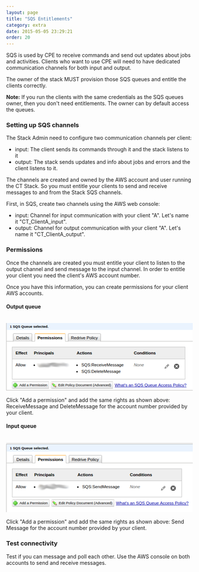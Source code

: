 ```yaml
---
layout: page
title: "SQS Entitlements"
category: extra
date: 2015-05-05 23:29:21
order: 20
---
```


SQS is used by CPE to receive commands and send out updates about jobs and activities. Clients who want to use CPE will need to have dedicated communication channels for both input and output.

The owner of the stack MUST provision those SQS queues and entitle the clients correctly.

<b>Note:</b> If you run the clients with the same credentials as the SQS queues owner, then you don't need entitlements. The owner can by default access the queues.

### Setting up SQS channels

The Stack Admin need to configure two communication channels per client:

   - input: The client sends its commands through it and the stack listens to it
   - output: The stack sends updates and info about jobs and errors and the client listens to it.

The channels are created and owned by the AWS account and user running the CT Stack. So you must entitle your clients to send and receive messages to and from the Stack SQS channels.

First, in SQS, create two channels using the AWS web console:

   - input: Channel for input communication with your client "A". Let's name it "CT_ClientA_input".
   - output: Channel for output communication with your client "A". Let's name it "CT_ClientA_output".

### Permissions

Once the channels are created you must entitle your client to listen to the output channel and send message to the input channel. In order to entitle your client you need the client's AWS account number.

Once you have this information, you can create permissions for your client AWS accounts.

#### Output queue

<br>
<img src="../images/queue1.png" />
<br>

Click "Add a permission" and add the same rights as shown above: ReceiveMessage and DeleteMessage for the account number provided by your client.

#### Input queue

<br>
<img src="../images/queue2.png" />
<br>

Click "Add a permission" and add the same rights as shown above: Send Message for the account number provided by your client.

### Test connectivity

Test if you can message and poll each other. Use the AWS console on both accounts to send and receive messages.

